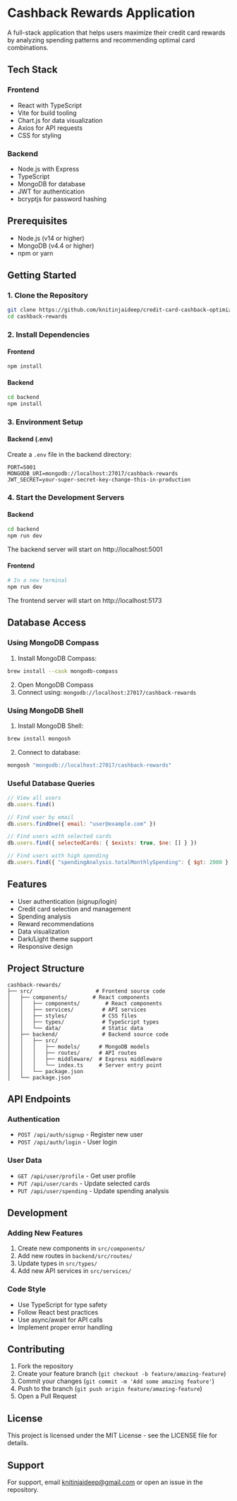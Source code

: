 # Cashback Rewards Application

A full-stack application that helps users maximize their credit card rewards by analyzing spending patterns and recommending optimal card combinations.

## Tech Stack

### Frontend
- React with TypeScript
- Vite for build tooling
- Chart.js for data visualization
- Axios for API requests
- CSS for styling

### Backend
- Node.js with Express
- TypeScript
- MongoDB for database
- JWT for authentication
- bcryptjs for password hashing

## Prerequisites

- Node.js (v14 or higher)
- MongoDB (v4.4 or higher)
- npm or yarn

## Getting Started

### 1. Clone the Repository
```bash
git clone https://github.com/knitinjaideep/credit-card-cashback-optimizer
cd cashback-rewards
```

### 2. Install Dependencies

#### Frontend
```bash
npm install
```

#### Backend
```bash
cd backend
npm install
```

### 3. Environment Setup

#### Backend (.env)
Create a `.env` file in the backend directory:
```env
PORT=5001
MONGODB_URI=mongodb://localhost:27017/cashback-rewards
JWT_SECRET=your-super-secret-key-change-this-in-production
```

### 4. Start the Development Servers

#### Backend
```bash
cd backend
npm run dev
```
The backend server will start on http://localhost:5001

#### Frontend
```bash
# In a new terminal
npm run dev
```
The frontend server will start on http://localhost:5173

## Database Access

### Using MongoDB Compass
1. Install MongoDB Compass:
```bash
brew install --cask mongodb-compass
```
2. Open MongoDB Compass
3. Connect using: `mongodb://localhost:27017/cashback-rewards`

### Using MongoDB Shell
1. Install MongoDB Shell:
```bash
brew install mongosh
```
2. Connect to database:
```bash
mongosh "mongodb://localhost:27017/cashback-rewards"
```

### Useful Database Queries

```javascript
// View all users
db.users.find()

// Find user by email
db.users.findOne({ email: "user@example.com" })

// Find users with selected cards
db.users.find({ selectedCards: { $exists: true, $ne: [] } })

// Find users with high spending
db.users.find({ "spendingAnalysis.totalMonthlySpending": { $gt: 2000 } })
```

## Features

- User authentication (signup/login)
- Credit card selection and management
- Spending analysis
- Reward recommendations
- Data visualization
- Dark/Light theme support
- Responsive design

## Project Structure

```
cashback-rewards/
├── src/                    # Frontend source code
│   ├── components/        # React components
│   │   ├── components/        # React components
│   │   ├── services/         # API services
│   │   ├── styles/           # CSS files
│   │   ├── types/            # TypeScript types
│   │   └── data/             # Static data
│   ├── backend/              # Backend source code
│   │   ├── src/
│   │   │   ├── models/      # MongoDB models
│   │   │   ├── routes/      # API routes
│   │   │   ├── middleware/  # Express middleware
│   │   │   └── index.ts     # Server entry point
│   │   └── package.json
│   └── package.json
```

## API Endpoints

### Authentication
- `POST /api/auth/signup` - Register new user
- `POST /api/auth/login` - User login

### User Data
- `GET /api/user/profile` - Get user profile
- `PUT /api/user/cards` - Update selected cards
- `PUT /api/user/spending` - Update spending analysis

## Development

### Adding New Features
1. Create new components in `src/components/`
2. Add new routes in `backend/src/routes/`
3. Update types in `src/types/`
4. Add new API services in `src/services/`

### Code Style
- Use TypeScript for type safety
- Follow React best practices
- Use async/await for API calls
- Implement proper error handling

## Contributing

1. Fork the repository
2. Create your feature branch (`git checkout -b feature/amazing-feature`)
3. Commit your changes (`git commit -m 'Add some amazing feature'`)
4. Push to the branch (`git push origin feature/amazing-feature`)
5. Open a Pull Request

## License

This project is licensed under the MIT License - see the LICENSE file for details.

## Support

For support, email knitinjaideep@gmail.com or open an issue in the repository.
